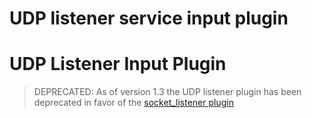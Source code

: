 # UDP listener service input plugin
# UDP Listener Input Plugin

> DEPRECATED: As of version 1.3 the UDP listener plugin has been deprecated in favor of the
> [socket_listener plugin](https://github.com/influxdata/telegraf/tree/master/plugins/inputs/socket_listener)
